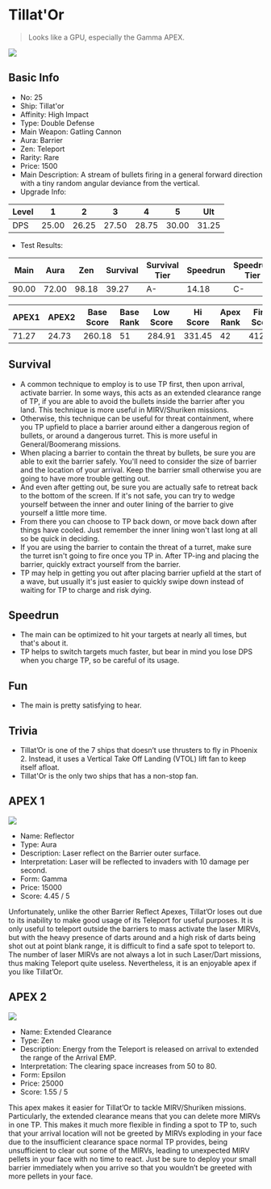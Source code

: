 # Tillat'Or

> Looks like a GPU, especially the Gamma APEX.

<img src="/ships/ship_25.png" style={{zoom:1}}/>

## Basic Info

- No: 25
- Ship: Tillat'or
- Affinity: High Impact
- Type: Double Defense
- Main Weapon: Gatling Cannon
- Aura: Barrier
- Zen: Teleport
- Rarity: Rare
- Price: 1500
- Main Description: A stream of bullets firing in a general forward direction with a tiny random angular deviance from the vertical.
- Upgrade Info: 

| Level | 1 | 2 | 3 | 4 | 5 | Ult |
|--|--|--|--|--|--|--|
| DPS | 25.00 | 26.25 | 27.50 | 28.75 | 30.00 | 31.25 |

- Test Results: 

| Main | Aura | Zen | Survival | Survival Tier | Speedrun | Speedrun Tier | Fun | Fun Tier |
|--|--|--|--|--|--|--|--|--|
| 90.00 | 72.00 | 98.18 | 39.27 | A- | 14.18 | C- | 27.27 | C+ |

| APEX1 | APEX2 | Base Score | Base Rank | Low Score | Hi Score | Apex Rank | Final Score | FinalRank |
|--|--|--|--|--|--|--|--|--|
| 71.27 | 24.73 | 260.18 | 51 | 284.91 | 331.45 | 42 | 412.18 | 54 |

## Survival

- A common technique to employ is to use TP first, then upon arrival, activate barrier. In some ways, this acts as an extended clearance range of TP, if you are able to avoid the bullets inside the barrier after you land. This technique is more useful in MIRV/Shuriken missions.
- Otherwise, this technique can be useful for threat containment, where you TP upfield to place a barrier around either a dangerous region of bullets, or around a dangerous turret. This is more useful in General/Boomerang missions.
- When placing a barrier to contain the threat by bullets, be sure you are able to exit the barrier safely. You'll need to consider the size of barrier and the location of your arrival. Keep the barrier small otherwise you are going to have more trouble getting out.
- And even after getting out, be sure you are actually safe to retreat back to the bottom of the screen. If it's not safe, you can try to wedge yourself between the inner and outer lining of the barrier to give yourself a little more time.
- From there you can choose to TP back down, or move back down after things have cooled. Just remember the inner lining won't last long at all so be quick in deciding.
- If you are using the barrier to contain the threat of a turret, make sure the turret isn't going to fire once you TP in. After TP-ing and placing the barrier, quickly extract yourself from the barrier.
- TP may help in getting you out after placing barrier upfield at the start of a wave, but usually it's just easier to quickly swipe down instead of waiting for TP to charge and risk dying.

## Speedrun

- The main can be optimized to hit your targets at nearly all times, but that's about it.
- TP helps to switch targets much faster, but bear in mind you lose DPS when you charge TP, so be careful of its usage.

## Fun

- The main is pretty satisfying to hear.

## Trivia

- Tillat’Or is one of the 7 ships that doesn’t use thrusters to fly in Phoenix 2. Instead, it uses a Vertical Take Off Landing (VTOL) lift fan to keep itself afloat.
- Tillat'Or is the only two ships that has a non-stop fan.

## APEX 1

<img src="/ships/ship_25_apex_1.png" style={{zoom:1}}/>

- Name: Reflector
- Type: Aura
- Description: Laser reflect on the Barrier outer surface.
- Interpretation: Laser will be reflected to invaders with 10 damage per second.
- Form: Gamma
- Price: 15000
- Score: 4.45 / 5

Unfortunately, unlike the other Barrier Reflect Apexes, Tillat’Or loses out due to its inability to make good usage of its Teleport for useful purposes. It is only useful to teleport outside the barriers to mass activate the laser MIRVs, but with the heavy presence of darts around and a high risk of darts being shot out at point blank range, it is difficult to find a safe spot to teleport to. The number of laser MIRVs are not always a lot in such Laser/Dart missions, thus making Teleport quite useless. Nevertheless, it is an enjoyable apex if you like Tillat’Or.

## APEX 2

<img src="/ships/ship_25_apex_2.png" style={{zoom:1}}/>

- Name: Extended Clearance
- Type: Zen
- Description: Energy from the Teleport is released on arrival to extended the range of the Arrival EMP.
- Interpretation: The clearing space increases from 50 to 80.
- Form: Epsilon
- Price: 25000
- Score: 1.55 / 5

This apex makes it easier for Tillat’Or to tackle MIRV/Shuriken missions. Particularly, the extended clearance means that you can delete more MIRVs in one TP. This makes it much more flexible in finding a spot to TP to, such that your arrival location will not be greeted by MIRVs exploding in your face due to the insufficient clearance space normal TP provides, being unsufficient to clear out some of the MIRVs, leading to unexpected MIRV pellets in your face with no time to react. Just be sure to deploy your small barrier immediately when you arrive so that you wouldn’t be greeted with more pellets in your face.
